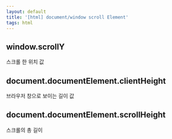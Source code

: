 ```yaml
---
layout: default
title: '[html] document/window scroll Element'
tags: html
---
```


## window.scrollY

스크롤 한 위치 값

## document.documentElement.clientHeight

브라우저 창으로 보이는 길이 값

## document.documentElement.scrollHeight

스크롤의 총 길이
